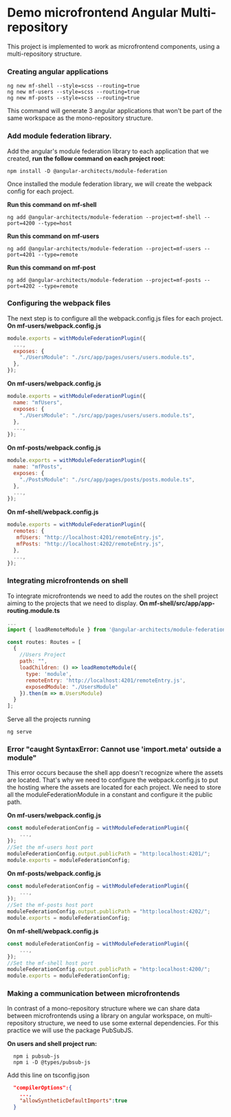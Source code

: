 # Demo microfrontend Angular Multi-repository

This project is implemented to work as microfrontend components, using a multi-repository structure.

### Creating angular applications

```shell
ng new mf-shell --style=scss --routing=true
ng new mf-users --style=scss --routing=true
ng new mf-posts --style=scss --routing=true
```

This command will generate 3 angular applications that won't be part of the same workspace as the mono-repository structure.

### Add module federation library.

Add the angular's module federation library to each application that we created, **run the follow command on each project root**:

```shell
npm install -D @angular-architects/module-federation
```

Once installed the module federation library, we will create the webpack config for each project.

**Run this command on mf-shell**

```shell
ng add @angular-architects/module-federation --project=mf-shell --port=4200 --type=host
```

**Run this command on mf-users**

```shell
ng add @angular-architects/module-federation --project=mf-users --port=4201 --type=remote
```

**Run this command on mf-post**

```shell
ng add @angular-architects/module-federation --project=mf-posts --port=4202 --type=remote
```

### Configuring the webpack files

The next step is to configure all the webpack.config.js files for each project.
**On mf-users/webpack.config.js**

```javascript
module.exports = withModuleFederationPlugin({
  ...,
  exposes: {
    "./UsersModule": "./src/app/pages/users/users.module.ts",
  },
});
```

**On mf-users/webpack.config.js**

```javascript
module.exports = withModuleFederationPlugin({
  name: "mfUsers",
  exposes: {
    "./UsersModule": "./src/app/pages/users/users.module.ts",
  },
  ...,
});
```

**On mf-posts/webpack.config.js**

```javascript
module.exports = withModuleFederationPlugin({
  name: "mfPosts",
  exposes: {
    "./PostsModule": "./src/app/pages/posts/posts.module.ts",
  },
  ...,
});
```

**On mf-shell/webpack.config.js**

```javascript
module.exports = withModuleFederationPlugin({
  remotes: {
   mfUsers: "http://localhost:4201/remoteEntry.js",
   mfPosts: "http://localhost:4202/remoteEntry.js",
  },
  ...,
});
```

### Integrating microfrontends on shell

To integrate microfrontends we need to add the routes on the shell project aiming to the projects that we need to display.
**On mf-shell/src/app/app-routing.module.ts**

```js
...
import { loadRemoteModule } from '@angular-architects/module-federation';

const routes: Routes = [
  {
    //Users Project
    path: "",
    loadChildren: () => loadRemoteModule({
      type: 'module',
      remoteEntry: 'http://localhost:4201/remoteEntry.js',
      exposedModule: "./UsersModule"
    }).then(m => m.UsersModule)
  }
];
```

Serve all the projects running

```shell
ng serve
```

### Error "caught SyntaxError: Cannot use 'import.meta' outside a module"

This error occurs because the shell app doesn't recognize where the assets are located.
That's why we need to configure the webpack.config.js to put the hosting where the assets are located for each project.
We need to store all the moduleFederationModule in a constant and configure it the public path.

**On mf-users/webpack.config.js**

```js
const moduleFederationConfig = withModuleFederationPlugin({
    ...,
});
//Set the mf-users host port
moduleFederationConfig.output.publicPath = "http:localhost:4201/";
module.exports = moduleFederationConfig;
```

**On mf-posts/webpack.config.js**

```js
const moduleFederationConfig = withModuleFederationPlugin({
    ...,
});
//Set the mf-posts host port
moduleFederationConfig.output.publicPath = "http:localhost:4202/";
module.exports = moduleFederationConfig;
```

**On mf-shell/webpack.config.js**

```js
const moduleFederationConfig = withModuleFederationPlugin({
    ...,
});
//Set the mf-shell host port
moduleFederationConfig.output.publicPath = "http:localhost:4200/";
module.exports = moduleFederationConfig;
```

### Making a communication between microfrontends

In contrast of a mono-repository structure where we can share data between microfrontends using a library on angular workspace, on multi-repository structure, we need to use some external dependencies.
For this practice we will use the package PubSubJS.

**On users and shell project run:**

```shell
  npm i pubsub-js
  npm i -D @types/pubsub-js
```

Add this line on tsconfig.json
```json
  "compilerOptions":{
    ...,
    "allowSyntheticDefaultImports":true
  }
```
